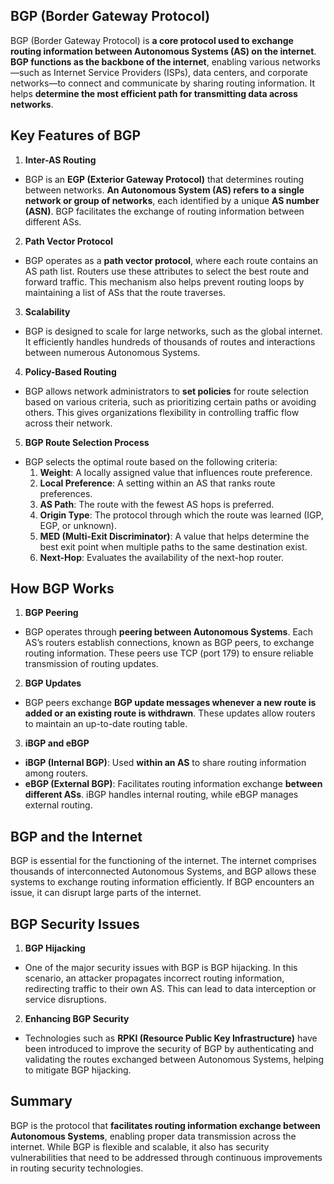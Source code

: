 ## BGP (Border Gateway Protocol) 
BGP (Border Gateway Protocol) is **a core protocol used to exchange routing information between Autonomous Systems (AS) on the internet**. **BGP functions as the backbone of the internet**, enabling various networks—such as Internet Service Providers (ISPs), data centers, and corporate networks—to connect and communicate by sharing routing information. It helps **determine the most efficient path for transmitting data across networks**.

## Key Features of BGP
1. **Inter-AS Routing**
  - BGP is an **EGP (Exterior Gateway Protocol)** that determines routing between networks. **An Autonomous System (AS) refers to a single network or group of networks**, each identified by a unique **AS number (ASN)**. BGP facilitates the exchange of routing information between different ASs.
2. **Path Vector Protocol**
  - BGP operates as a **path vector protocol**, where each route contains an AS path list. Routers use these attributes to select the best route and forward traffic. This mechanism also helps prevent routing loops by maintaining a list of ASs that the route traverses.
3. **Scalability**
 - BGP is designed to scale for large networks, such as the global internet. It efficiently handles hundreds of thousands of routes and interactions between numerous Autonomous Systems.
4. **Policy-Based Routing**
  - BGP allows network administrators to **set policies** for route selection based on various criteria, such as prioritizing certain paths or avoiding others. This gives organizations flexibility in controlling traffic flow across their network.
5. **BGP Route Selection Process**
  - BGP selects the optimal route based on the following criteria:
    1. **Weight**: A locally assigned value that influences route preference.
    2. **Local Preference**: A setting within an AS that ranks route preferences.
    3. **AS Path**: The route with the fewest AS hops is preferred.
    4. **Origin Type**: The protocol through which the route was learned (IGP, EGP, or unknown).
    5. **MED (Multi-Exit Discriminator)**: A value that helps determine the best exit point when multiple paths to the same destination exist.
    6. **Next-Hop**: Evaluates the availability of the next-hop router.

## How BGP Works
1. **BGP Peering**
  - BGP operates through **peering between Autonomous Systems**. Each AS’s routers establish connections, known as BGP peers, to exchange routing information. These peers use TCP (port 179) to ensure reliable transmission of routing updates.
2. **BGP Updates**
  - BGP peers exchange **BGP update messages whenever a new route is added or an existing route is withdrawn**. These updates allow routers to maintain an up-to-date routing table.
3. **iBGP and eBGP**
  - **iBGP (Internal BGP)**: Used **within an AS** to share routing information among routers.
  - **eBGP (External BGP)**: Facilitates routing information exchange **between different ASs**. iBGP handles internal routing, while eBGP manages external routing.

## BGP and the Internet
BGP is essential for the functioning of the internet. The internet comprises thousands of interconnected Autonomous Systems, and BGP allows these systems to exchange routing information efficiently. If BGP encounters an issue, it can disrupt large parts of the internet.

## BGP Security Issues
1. **BGP Hijacking**
  - One of the major security issues with BGP is BGP hijacking. In this scenario, an attacker propagates incorrect routing information, redirecting traffic to their own AS. This can lead to data interception or service disruptions.
2. **Enhancing BGP Security**
  - Technologies such as **RPKI (Resource Public Key Infrastructure)** have been introduced to improve the security of BGP by authenticating and validating the routes exchanged between Autonomous Systems, helping to mitigate BGP hijacking.

## Summary
BGP is the protocol that **facilitates routing information exchange between Autonomous Systems**, enabling proper data transmission across the internet. While BGP is flexible and scalable, it also has security vulnerabilities that need to be addressed through continuous improvements in routing security technologies.